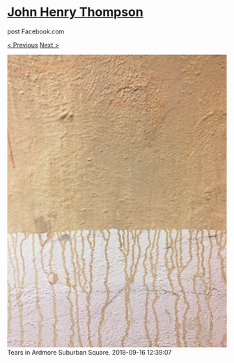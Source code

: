 # [John Henry Thompson](../README.md)
post Facebook.com

[< Previous](2018-09-17-4.md) [Next >](2018-09-13-1.md)

[![](../media/2018-09-16/Timeline-Photos-Tears-in-Ardmore-Suburban-Square.jpg)](../README.md)
Tears in Ardmore Suburban Square.
2018-09-16 12:39:07
